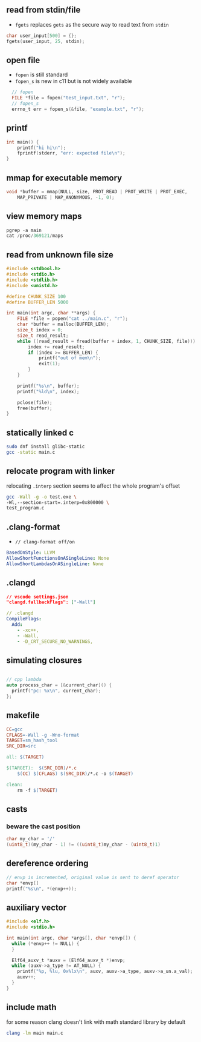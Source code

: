 
## read from stdin/file

- `fgets` replaces `gets` as the secure way to read text from `stdin`

```c
char user_input[500] = {};
fgets(user_input, 25, stdin);
```

## open file

- `fopen` is still standard
- `fopen_s` is new in c11 but is not widely available

```c
  // fopen
  FILE *file = fopen("test_input.txt", "r");
  // fopen_s
  errno_t err = fopen_s(&file, "example.txt", "r");
```
## printf

```c
int main() {
    printf("hi hi\n");
    fprintf(stderr, "err: expected file\n");
}
```

## mmap for executable memory

```c
void *buffer = mmap(NULL, size, PROT_READ | PROT_WRITE | PROT_EXEC,
    MAP_PRIVATE | MAP_ANONYMOUS, -1, 0);
```

## view memory maps

```c
pgrep -a main
cat /proc/369121/maps
```

## read from unknown file size

```c
#include <stdbool.h>
#include <stdio.h>
#include <stdlib.h>
#include <unistd.h>

#define CHUNK_SIZE 100
#define BUFFER_LEN 5000

int main(int argc, char **args) {
    FILE *file = popen("cat ../main.c", "r");
    char *buffer = malloc(BUFFER_LEN);
    size_t index = 0;
    size_t read_result;
    while ((read_result = fread(buffer + index, 1, CHUNK_SIZE, file))) {
        index += read_result;
        if (index >= BUFFER_LEN) {
            printf("out of mem\n");
            exit(1);
        }
    }

    printf("%s\n", buffer);
    printf("%ld\n", index);

    pclose(file);
    free(buffer);
}
```

## statically linked c

```sh
sudo dnf install glibc-static
gcc -static main.c
```

## relocate program with linker

relocating `.interp` section seems to affect the whole program's offset

```sh
gcc -Wall -g -o test.exe \
-Wl,--section-start=.interp=0x800000 \
test_program.c
```


## .clang-format

- `// clang-format off/on`

```yml
BasedOnStyle: LLVM
AllowShortFunctionsOnASingleLine: None
AllowShortLambdasOnASingleLine: None
```

## .clangd

```json
// vscode settings.json
"clangd.fallbackFlags": ["-Wall"]
```

```yaml
// .clangd
CompileFlags: 
  Add:
    - -xc++,
    - -Wall,
    - -D_CRT_SECURE_NO_WARNINGS,
```

## simulating closures

```cpp

// cpp lambda
auto process_char = [&current_char]() {
  printf("pc: %x\n", current_char);
};
```

## makefile

```makefile
CC=gcc
CFLAGS=-Wall -g -Wno-format
TARGET=sm_hash_tool
SRC_DIR=src

all: $(TARGET)

$(TARGET):  $(SRC_DIR)/*.c
	$(CC) $(CFLAGS) $(SRC_DIR)/*.c -o $(TARGET)

clean:
	rm -f $(TARGET)

```

## casts

### beware the cast position

```c
char my_char = '/'
(uint8_t)(my_char - 1) != ((uint8_t)my_char - (uint8_t)1)
```

## dereference ordering

```c
// envp is incremented, original value is sent to deref operator
char *envp[]
printf("%s\n", *(envp++));
```

## auxiliary vector

```c
#include <elf.h>
#include <stdio.h>

int main(int argc, char *args[], char *envp[]) {
  while (*envp++ != NULL) {
  }

  Elf64_auxv_t *auxv = (Elf64_auxv_t *)envp;
  while (auxv->a_type != AT_NULL) {
    printf("%p, %lu, 0x%lx\n", auxv, auxv->a_type, auxv->a_un.a_val);
    auxv++;
  }
}

```

## include math

for some reason clang doesn't link with math standard library by default

```sh
clang -lm main main.c
```